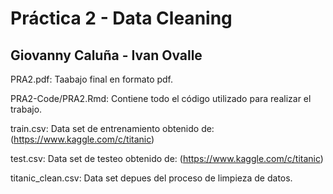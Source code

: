 # Práctica 2 - Data Cleaning
## Giovanny Caluña - Ivan Ovalle

PRA2.pdf: Taabajo final en formato pdf.

PRA2-Code/PRA2.Rmd: Contiene todo el código utilizado para realizar el trabajo.

train.csv: Data set de entrenamiento obtenido de:(https://www.kaggle.com/c/titanic)

test.csv: Data set de testeo obtenido de: (https://www.kaggle.com/c/titanic)

titanic_clean.csv: Data set depues del proceso de limpieza de datos.



